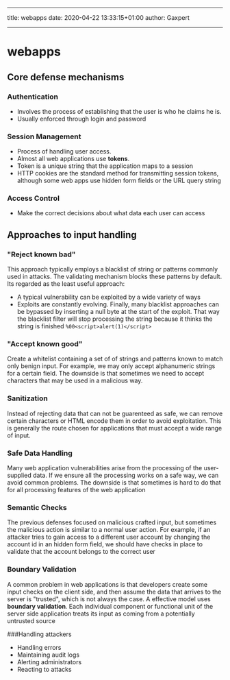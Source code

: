 
***
title: webapps
date: 2020-04-22 13:33:15+01:00
author: Gaxpert
***


# webapps
## Core defense mechanisms
### Authentication
* Involves the process of establishing that the user is who he claims he is.
* Usually enforced through login and password

### Session Management
* Process of handling user access.
* Almost all web applications use **tokens**.
* Token is a unique string that the application maps to a session
* HTTP cookies are the standard method for transmitting session tokens, although some web apps use hidden form fields or the URL query string

### Access Control
* Make the correct decisions about what data each user can access

## Approaches to input handling
### "Reject known bad"
This approach typically employs a blacklist of string or patterns commonly used in attacks. The validating mechanism blocks these patterns by default. Its regarded as the least useful approach:
* A typical vulnerability can be exploited by a wide variety of ways
* Exploits are constantly evolving.
Finally, many blacklist approaches can be bypassed by inserting a null byte at the start of the exploit. That way the blacklist filter will stop processing the string because it thinks the string is finished
`%00<script>alert(1)</script>`

### "Accept known good"
Create a whitelist containing a set of of strings and patterns known to match only benign input. For example, we may only accept alphanumeric strings for a certain field. The downside is that sometimes we need to accept characters that may be used in a malicious way.

### Sanitization
Instead of rejecting data that can not be guarenteed as safe, we can remove certain characters or HTML encode them in order to avoid exploitation. This is generally the route chosen for applications that must accept a wide range of input.

### Safe Data Handling
Many web application vulnerabilities arise from the processing of the user-supplied data. If we ensure all the processing works on a safe way, we can avoid common problems. The downside is that sometimes is hard to do that for all processing features of the web application

### Semantic Checks
The previous defenses focused on malicious crafted input, but sometimes the malicious action is similar to a normal user action. For example, if an attacker tries to gain access to a different user account by changing the account id in an hidden form field, we should have checks in place to validate that the account belongs to the correct user

### Boundary Validation
A common problem in web applications is that developers create some input checks on the client side, and then assume the data that arrives to the server is "trusted", which is not always the case. A effective model uses **boundary validation**. Each individual component or functional unit of the server side application treats its input as coming from a potentially untrusted source

###Handling attackers
* Handling errors
* Maintaining audit logs
* Alerting administrators
* Reacting to attacks

